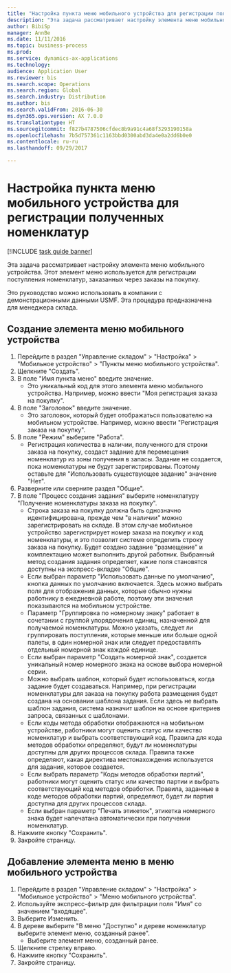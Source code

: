 ```yaml
--- 
title: "Настройка пункта меню мобильного устройства для регистрации полученных номенклатур"
description: "Эта задача рассматривает настройку элемента меню мобильного устройства."
author: BibiSp
manager: AnnBe
ms.date: 11/11/2016
ms.topic: business-process
ms.prod: 
ms.service: dynamics-ax-applications
ms.technology: 
audience: Application User
ms.reviewer: bis
ms.search.scope: Operations
ms.search.region: Global
ms.search.industry: Distribution
ms.author: bis
ms.search.validFrom: 2016-06-30
ms.dyn365.ops.version: AX 7.0.0
ms.translationtype: HT
ms.sourcegitcommit: f827b4787506cfdec8b9a91c4a68f3293190158a
ms.openlocfilehash: 7b5d757361c1163bbd0300abd3da4e0a2dd6b0e0
ms.contentlocale: ru-ru
ms.lasthandoff: 09/29/2017

---
```

# <a name="set-up-a-mobile-device-menu-item-to-register-received-items"></a>Настройка пункта меню мобильного устройства для регистрации полученных номенклатур

[!INCLUDE [task guide banner](../../includes/task-guide-banner.md)]

Эта задача рассматривает настройку элемента меню мобильного устройства. Этот элемент меню используется для регистрации поступления номенклатур, заказанных через заказы на покупку. 

Это руководство можно использовать в компании с демонстрационными данными USMF. Эта процедура предназначена для менеджера склада.


## <a name="create-a-mobile-device-menu-item"></a>Создание элемента меню мобильного устройства
1. Перейдите в раздел "Управление складом" > "Настройка" > "Мобильное устройство" > "Пункты меню мобильного устройства".
2. Щелкните "Создать".
3. В поле "Имя пункта меню" введите значение.
    * Это уникальный код для этого элемента меню мобильного устройства. Например, можно ввести "Моя регистрация заказа на покупку".  
4. В поле "Заголовок" введите значение.
    * Это заголовок, который будет отображаться пользователю на мобильном устройстве. Например, можно ввести "Регистрация заказа на покупку".  
5. В поле "Режим" выберите "Работа".
    * Регистрация количества в наличии, полученного для строки заказа на покупку, создаст задание для перемещения номенклатур из зоны получения в запасы. Задание не создается, пока номенклатуры не будут зарегистрированы.  Поэтому оставьте для "Использовать существующее задание" значение "Нет".  
6. Разверните или сверните раздел "Общие".
7. В поле "Процесс создания задания" выберите номенклатуру "Получение номенклатуры заказа на покупку".
    * Строка заказа на покупку должна быть однозначно идентифицирована, прежде чем "в наличии" можно зарегистрировать на складе. В этом случае мобильное устройство зарегистрирует номер заказа на покупку и код номенклатуры, и это позволит системе определить строку заказа на покупку. Будет создано задание "размещение" и комплектацию может выполнить другой работник.    Выбранный метод создания задания определяет, какие поля становятся доступны на экспресс-вкладке "Общие".  
    * Если выбран параметр "Использовать данные по умолчанию", кнопка данных по умолчанию включается. Здесь можно выбрать поля для отображения данных, которые обычно нужны работнику в ежедневной работе, поэтому эти значения показываются на мобильном устройстве.  
    * Параметр "Группировка по номерному знаку" работает в сочетании с группой упорядочения единиц, назначенной для получаемой номенклатуры. Можно указать, следует ли группировать поступления, которые меньше или больше одной палеты, в один номерной знак или следует предоставлять отдельный номерной знак каждой единице.  
    * Если выбран параметр "Создать номерной знак", создается уникальный номер номерного знака на основе выбора номерной серии.   
    * Можно выбрать шаблон, который будет использоваться, когда задание будет создаваться. Например, при регистрации номенклатуры для заказа на покупку работа размещения будет создана на основании шаблона задания. Если здесь не выбрать шаблон задания, система назначит шаблон на основе критериев запроса, связанных с шаблонами.  
    * Если коды метода обработки отображаются на мобильном устройстве, работники могут оценить статус или качество номенклатур и выбрать соответствующий код. Правила для кода методов обработки определяют, будут ли номенклатуры доступны для других процессов склада. Правила также определяют, какая директива местонахождения используется для задания, которое создается.   
    * Если выбрать параметр "Коды методов обработки партий", работники могут оценить статус или качество партии и выбрать соответствующий код методов обработки.  Правила, заданные в коде методов обработки партий, определяют, будет ли партия доступна для других процессов склада.  
    * Если выбран параметр "Печать этикеток", этикетка номерного знака будет напечатана автоматически при получении номенклатур.  
8. Нажмите кнопку "Сохранить".
9. Закройте страницу.

## <a name="add-the-menu-item-to-a-mobile-device-menu"></a>Добавление элемента меню в меню мобильного устройства
1. Перейдите в раздел "Управление складом" > "Настройка" > "Мобильное устройство" > "Меню мобильного устройства".
2. Используйте экспресс-фильтр для фильтрации поля "Имя" со значением "входящее".
3. Выберите Изменить.
4. В дереве выберите "В меню "Доступно" и дереве номенклатур выберите элемент меню, созданный ранее".
    * Выберите элемент меню, созданный ранее.  
5. Щелкните стрелку вправо.
6. Нажмите кнопку "Сохранить".
7. Закройте страницу.



